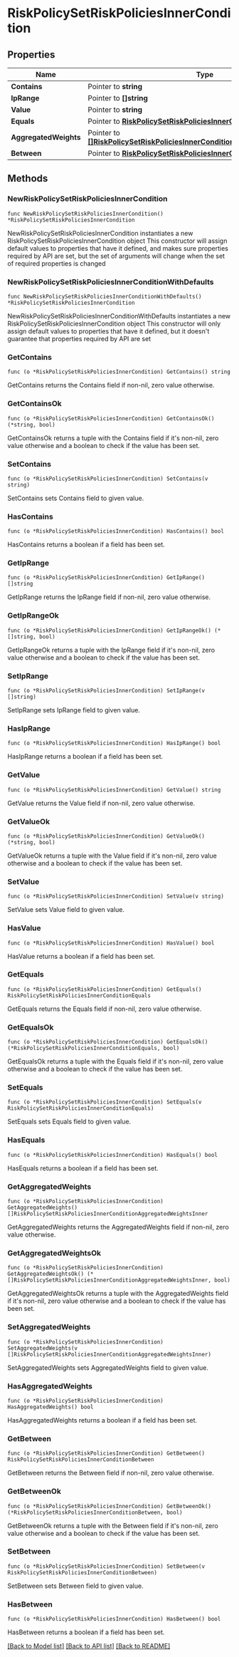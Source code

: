 # RiskPolicySetRiskPoliciesInnerCondition

## Properties

Name | Type | Description | Notes
------------ | ------------- | ------------- | -------------
**Contains** | Pointer to **string** |  | [optional] 
**IpRange** | Pointer to **[]string** |  | [optional] 
**Value** | Pointer to **string** |  | [optional] 
**Equals** | Pointer to [**RiskPolicySetRiskPoliciesInnerConditionEquals**](RiskPolicySetRiskPoliciesInnerConditionEquals.md) |  | [optional] 
**AggregatedWeights** | Pointer to [**[]RiskPolicySetRiskPoliciesInnerConditionAggregatedWeightsInner**](RiskPolicySetRiskPoliciesInnerConditionAggregatedWeightsInner.md) |  | [optional] 
**Between** | Pointer to [**RiskPolicySetRiskPoliciesInnerConditionBetween**](RiskPolicySetRiskPoliciesInnerConditionBetween.md) |  | [optional] 

## Methods

### NewRiskPolicySetRiskPoliciesInnerCondition

`func NewRiskPolicySetRiskPoliciesInnerCondition() *RiskPolicySetRiskPoliciesInnerCondition`

NewRiskPolicySetRiskPoliciesInnerCondition instantiates a new RiskPolicySetRiskPoliciesInnerCondition object
This constructor will assign default values to properties that have it defined,
and makes sure properties required by API are set, but the set of arguments
will change when the set of required properties is changed

### NewRiskPolicySetRiskPoliciesInnerConditionWithDefaults

`func NewRiskPolicySetRiskPoliciesInnerConditionWithDefaults() *RiskPolicySetRiskPoliciesInnerCondition`

NewRiskPolicySetRiskPoliciesInnerConditionWithDefaults instantiates a new RiskPolicySetRiskPoliciesInnerCondition object
This constructor will only assign default values to properties that have it defined,
but it doesn't guarantee that properties required by API are set

### GetContains

`func (o *RiskPolicySetRiskPoliciesInnerCondition) GetContains() string`

GetContains returns the Contains field if non-nil, zero value otherwise.

### GetContainsOk

`func (o *RiskPolicySetRiskPoliciesInnerCondition) GetContainsOk() (*string, bool)`

GetContainsOk returns a tuple with the Contains field if it's non-nil, zero value otherwise
and a boolean to check if the value has been set.

### SetContains

`func (o *RiskPolicySetRiskPoliciesInnerCondition) SetContains(v string)`

SetContains sets Contains field to given value.

### HasContains

`func (o *RiskPolicySetRiskPoliciesInnerCondition) HasContains() bool`

HasContains returns a boolean if a field has been set.

### GetIpRange

`func (o *RiskPolicySetRiskPoliciesInnerCondition) GetIpRange() []string`

GetIpRange returns the IpRange field if non-nil, zero value otherwise.

### GetIpRangeOk

`func (o *RiskPolicySetRiskPoliciesInnerCondition) GetIpRangeOk() (*[]string, bool)`

GetIpRangeOk returns a tuple with the IpRange field if it's non-nil, zero value otherwise
and a boolean to check if the value has been set.

### SetIpRange

`func (o *RiskPolicySetRiskPoliciesInnerCondition) SetIpRange(v []string)`

SetIpRange sets IpRange field to given value.

### HasIpRange

`func (o *RiskPolicySetRiskPoliciesInnerCondition) HasIpRange() bool`

HasIpRange returns a boolean if a field has been set.

### GetValue

`func (o *RiskPolicySetRiskPoliciesInnerCondition) GetValue() string`

GetValue returns the Value field if non-nil, zero value otherwise.

### GetValueOk

`func (o *RiskPolicySetRiskPoliciesInnerCondition) GetValueOk() (*string, bool)`

GetValueOk returns a tuple with the Value field if it's non-nil, zero value otherwise
and a boolean to check if the value has been set.

### SetValue

`func (o *RiskPolicySetRiskPoliciesInnerCondition) SetValue(v string)`

SetValue sets Value field to given value.

### HasValue

`func (o *RiskPolicySetRiskPoliciesInnerCondition) HasValue() bool`

HasValue returns a boolean if a field has been set.

### GetEquals

`func (o *RiskPolicySetRiskPoliciesInnerCondition) GetEquals() RiskPolicySetRiskPoliciesInnerConditionEquals`

GetEquals returns the Equals field if non-nil, zero value otherwise.

### GetEqualsOk

`func (o *RiskPolicySetRiskPoliciesInnerCondition) GetEqualsOk() (*RiskPolicySetRiskPoliciesInnerConditionEquals, bool)`

GetEqualsOk returns a tuple with the Equals field if it's non-nil, zero value otherwise
and a boolean to check if the value has been set.

### SetEquals

`func (o *RiskPolicySetRiskPoliciesInnerCondition) SetEquals(v RiskPolicySetRiskPoliciesInnerConditionEquals)`

SetEquals sets Equals field to given value.

### HasEquals

`func (o *RiskPolicySetRiskPoliciesInnerCondition) HasEquals() bool`

HasEquals returns a boolean if a field has been set.

### GetAggregatedWeights

`func (o *RiskPolicySetRiskPoliciesInnerCondition) GetAggregatedWeights() []RiskPolicySetRiskPoliciesInnerConditionAggregatedWeightsInner`

GetAggregatedWeights returns the AggregatedWeights field if non-nil, zero value otherwise.

### GetAggregatedWeightsOk

`func (o *RiskPolicySetRiskPoliciesInnerCondition) GetAggregatedWeightsOk() (*[]RiskPolicySetRiskPoliciesInnerConditionAggregatedWeightsInner, bool)`

GetAggregatedWeightsOk returns a tuple with the AggregatedWeights field if it's non-nil, zero value otherwise
and a boolean to check if the value has been set.

### SetAggregatedWeights

`func (o *RiskPolicySetRiskPoliciesInnerCondition) SetAggregatedWeights(v []RiskPolicySetRiskPoliciesInnerConditionAggregatedWeightsInner)`

SetAggregatedWeights sets AggregatedWeights field to given value.

### HasAggregatedWeights

`func (o *RiskPolicySetRiskPoliciesInnerCondition) HasAggregatedWeights() bool`

HasAggregatedWeights returns a boolean if a field has been set.

### GetBetween

`func (o *RiskPolicySetRiskPoliciesInnerCondition) GetBetween() RiskPolicySetRiskPoliciesInnerConditionBetween`

GetBetween returns the Between field if non-nil, zero value otherwise.

### GetBetweenOk

`func (o *RiskPolicySetRiskPoliciesInnerCondition) GetBetweenOk() (*RiskPolicySetRiskPoliciesInnerConditionBetween, bool)`

GetBetweenOk returns a tuple with the Between field if it's non-nil, zero value otherwise
and a boolean to check if the value has been set.

### SetBetween

`func (o *RiskPolicySetRiskPoliciesInnerCondition) SetBetween(v RiskPolicySetRiskPoliciesInnerConditionBetween)`

SetBetween sets Between field to given value.

### HasBetween

`func (o *RiskPolicySetRiskPoliciesInnerCondition) HasBetween() bool`

HasBetween returns a boolean if a field has been set.


[[Back to Model list]](../README.md#documentation-for-models) [[Back to API list]](../README.md#documentation-for-api-endpoints) [[Back to README]](../README.md)


